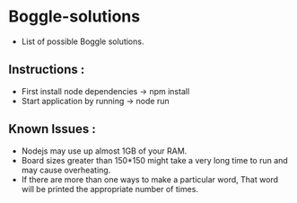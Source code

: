 # Boggle-solutions
- List of possible Boggle solutions.

## Instructions :

- First install node dependencies -> npm install
- Start application by running -> node run

## Known Issues :

- Nodejs may use up almost 1GB of your RAM.
- Board sizes greater than 150*150 might take a very long time to run and may cause overheating.
- If there are more than one ways to make a particular word, That word will be printed the appropriate number of times.
